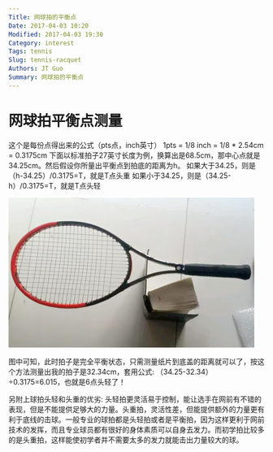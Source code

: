 ```yaml
---
Title: 网球拍的平衡点
Date: 2017-04-03 10:20
Modified: 2017-04-03 19:30
Category: interest
Tags: tennis
Slug: tennis-racquet
Authors: JT Guo
Summary: 网球拍的平衡点
---
```

# 网球拍平衡点测量

这个是每份点得出来的公式（pts点，inch英寸）
1pts = 1/8 inch = 1/8 * 2.54cm = 0.3175cm
下面以标准拍子27英寸长度为例，换算出是68.5cm，那中心点就是34.25cm。然后假设你所量出平衡点到拍底的距离为h。
如果大于34.25，则是（h-34.25）/0.3175=T，就是T点头重
如果小于34.25，则是（34.25-h）/0.3175=T，就是T点头轻

![平衡点](/images/平衡点.jpg)

图中可知，此时拍子是完全平衡状态，只需测量纸片到底盖的距离就可以了，按这个方法测量出我的拍子是32.34cm，套用公式:
（34.25-32.34）÷0.3175=6.015，也就是6点头轻了！

另附上球拍头轻和头重的优劣:
头轻拍更灵活易于控制，能让选手在网前有不错的表现，但是不能提供足够大的力量。头重拍，灵活性差，但能提供额外的力量更有利于底线的击球。一般专业的球拍都是头轻拍或者是平衡拍，因为这样更利于网前技术的发挥，而且专业球员都有很好的身体素质可以自身去发力。而初学拍比较多的是头重拍，这样能使初学者并不需要太多的发力就能击出力量较大的球。

